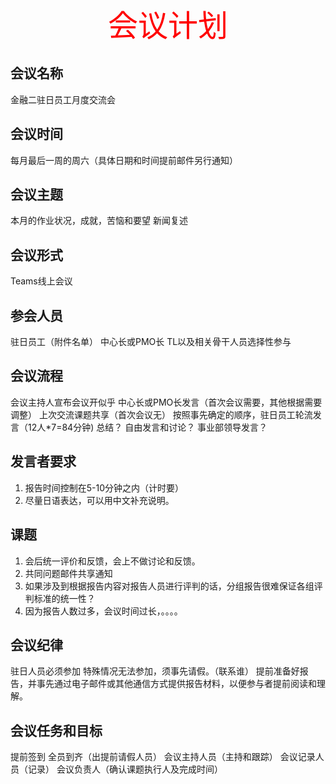<div align="center"><font face="微软雅黑" color="red" size="18">会议计划</font></div>

## 会议名称
金融二驻日员工月度交流会

## 会议时间
每月最后一周的周六（具体日期和时间提前邮件另行通知）

## 会议主题
本月的作业状况，成就，苦恼和要望
新闻复述

## 会议形式
Teams线上会议

## 参会人员
驻日员工（附件名单）
中心长或PMO长
TL以及相关骨干人员选择性参与

## 会议流程
会议主持人宣布会议开似乎
中心长或PMO长发言（首次会议需要，其他根据需要调整）
上次交流课题共享（首次会议无）
按照事先确定的顺序，驻日员工轮流发言（12人\*7=84分钟)
总结？
自由发言和讨论？
事业部领导发言？

## 发言者要求
1. 报告时间控制在5-10分钟之内（计时要）
2. 尽量日语表达，可以用中文补充说明。

## 课题
1. 会后统一评价和反馈，会上不做讨论和反馈。
3. 共同问题邮件共享通知
4. 如果涉及到根据报告内容对报告人员进行评判的话，分组报告很难保证各组评判标准的统一性？
5. 因为报告人数过多，会议时间过长，。。。。

## 会议纪律
驻日人员必须参加
特殊情况无法参加，须事先请假。（联系谁）
提前准备好报告，并事先通过电子邮件或其他通信方式提供报告材料，以便参与者提前阅读和理解。

## 会议任务和目标
提前签到
全员到齐（出提前请假人员）
会议主持人员（主持和跟踪）
会议记录人员（记录）
会议负责人（确认课题执行人及完成时间）
